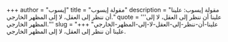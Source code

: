 +++
author = "إيسوب"
title = "مقولة إيسوب"
description = "مقولة إيسوب: علينا أن ننظر إلى العقل، لا إلى المظهر الخارجي."
quote = '''علينا أن ننظر إلى العقل، لا إلى المظهر الخارجي.''' 
slug = "علينا-أن-ننظر-إلى-العقل-لا-إلى-المظهر-الخارجي"
+++
علينا أن ننظر إلى العقل، لا إلى المظهر الخارجي.
